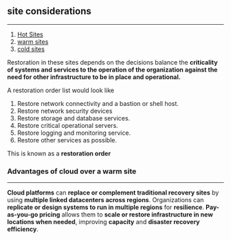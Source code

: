 ## site considerations
---
1. [Hot Sites](Hot%20Sites.md)
2. [warm sites](warm%20sites.md)
3. [cold sites](cold%20sites.md)

Restoration in these sites depends on the decisions balance the **criticality of systems and services to the operation of the organization against the need for other infrastructure to be in place and operational.**

A restoration order list would look like 
1. Restore network connectivity and a bastion or shell host.
2. Restore network security devices 
3. Restore storage and database services.
4. Restore critical operational servers.
5. Restore logging and monitoring service.
6. Restore other services as possible.

This is known as a **restoration order**
### Advantages of cloud over a warm site
---
**Cloud platforms** can **replace or complement traditional recovery sites** by using **multiple linked datacenters across regions**. Organizations can **replicate or design systems to run in multiple regions** for **resilience**. **Pay-as-you-go pricing** allows them to **scale or restore infrastructure in new locations when needed**, improving **capacity** and **disaster recovery efficiency**.